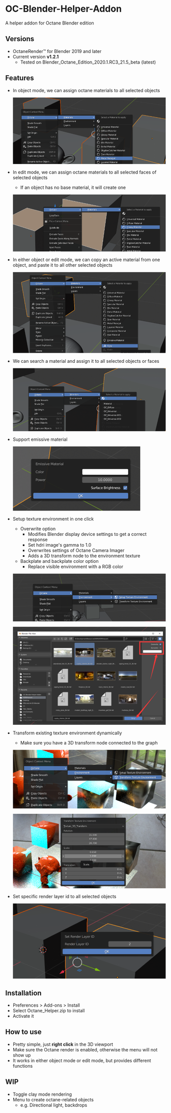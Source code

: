 # OC-Blender-Helper-Addon
A helper addon for Octane Blender edition

## Versions

* OctaneRender™ for Blender 2019 and later
* Current version **v1.2.1**
  * Tested on Blender_Octane_Edition_2020.1.RC3_21.5_beta (latest)

## Features

* In object mode, we can assign octane materials to all selected objects

  ![image-20200422132030146](README.assets/image-20200422132030146.png)

* In edit mode, we can assign octane materials to all selected faces of selected objects

  * If an object has no base material, it will create one

  ![image-20200422131952257](README.assets/image-20200422131952257.png)

* In either object or edit mode, we can copy an active material from one object, and paste it to all other selected objects

  ![image-20200422132118537](README.assets/image-20200422132118537.png)

* We can search a material and assign it to all selected objects or faces

  ![image-20200422132420426](README.assets/image-20200422132420426.png)

* Support emissive material

  ![image-20200421222947085](README.assets/image-20200421222947085.png)

* Setup texture environment in one click

  * Overwrite option
    * Modifies Blender display device settings to get a correct response
    * Set hdri image's gamma to 1.0
    * Overwrites settings of Octane Camera Imager
    * Adds a 3D transform node to the environment texture
  * Backplate and backplate color option
    * Replace visible environment with a RGB color

  ![image-20200422132605979](README.assets/image-20200422132605979.png)

  ![image-20200421222231259](README.assets/image-20200421222231259.png)

* Transform existing texture environment dynamically

  * Make sure you have a 3D transform node connected to the graph

  ![image-20200422132740312](README.assets/image-20200422132740312.png)
  
  ![image-20200422132833253](README.assets/image-20200422132833253.png)
  
* Set specific render layer id to all selected objects

  ![image-20200421180539851](README.assets/image-20200421180539851.png)

## Installation

* Preferences > Add-ons > Install
* Select Octane_Helper.zip to install
* Activate it

## How to use

* Pretty simple, just **right click** in the 3D viewport
* Make sure the Octane render is enabled, otherwise the menu will not show up
* It works in either object mode or edit mode, but provides different functions

## WIP

* Toggle clay mode rendering
* Menu to create octane-related objects 
  * e.g. Directional light, backdrops
